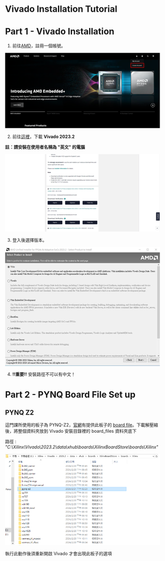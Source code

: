 Vivado Installation Tutorial
============================

# Part 1 - Vivado Installation

1. 前往[AMD](https://www.amd.com/en.html)，註冊一個帳號。

![Create an Account](images/account.png)

2. 前往[這裡](https://www.xilinx.com/support/download.html)，下載 **Vivado 2023.2**

  **註：請安裝在使用者名稱為 "英文" 的電腦**

![Download](images/download.png)

3. 登入後選擇版本。

![Edition](images/vitis.png)

4. **!!重要!!** 安裝路徑不可以有中文！

# Part 2 - PYNQ Board File Set up

## PYNQ Z2

這門課所使用的板子為 PYNQ-Z2，[官網](https://www.tul.com.tw/)有提供此板子的 [board file](https://dpoauwgwqsy2x.cloudfront.net/Download/pynq-z2.zip)。下載解壓縮後，將整個資料夾放到 Vivado 安裝目錄裡的 board_files 資料夾底下   

路徑 : _"C:\Xilinx\Vivado\2023.2\data\xhub\boards\XilinxBoardStore\boards\Xilinx"_

![pynqz2_board_file](images/pynqz2_board_file.png)

執行此動作後須重新開啟 Vivado 才會出現此板子的選項
